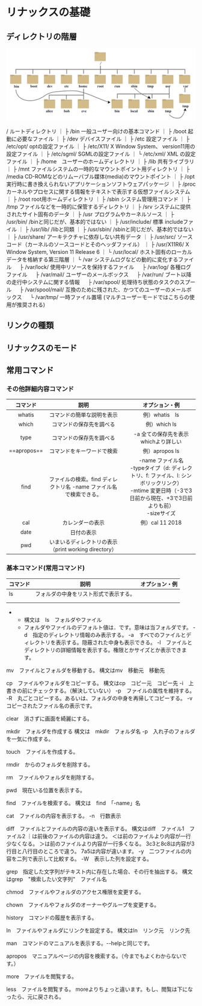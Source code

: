# リナックスの基礎

## ディレクトリの階層

![img](イメージ\ディレクトリ階層.jpg)

/ ルートディレクトリ
｜
├ /bin 一般ユーザー向けの基本コマンド
｜
├ /boot 起動に必要なファイル
｜
├ /dev デバイスファイル
｜
├ /etc 設定ファイル
｜ ├ /etc/opt/ optの設定ファイル
｜ ├ /etc/X11/ X Window System、 version11用の設定ファイル
｜ ├ /etc/sgml/ SGMLの設定ファイル
｜ └ /etc/xml/ XML の設定ファイル
｜
├ /home　ユーザーのホームディレクトリ
｜
├ /lib 共有ライブラリ
｜
├ /mnt ファイルシステムの一時的なマウントポイント用ディレクトリ
｜
├ /media CD-ROMなどのリムーバブル媒体(media)のマウントポイント
｜
├ /opt 実行時に書き換えられないアプリケーションソフトウェアパッケージ
｜
├ /proc カーネルやプロセスに関する情報をテキストで表示する仮想ファイルシステム
｜
├ /root root用ホームディレクトリ
｜
├ /sbin システム管理用コマンド
｜
├ /tmp ファイルなどを一時的に保管するディレクトリ
｜
├ /srv システムに提供されたサイト固有のデータ
｜
├ /usr プログラムやカーネルソース
｜ ├ /usr/bin/ /binと同じだが、基本的ではない
｜ ├ /usr/include/ 標準 includeファイル
｜ ├ /usr/lib/ /libと同類
｜ ├ /usr/sbin/ /sbinと同じだが、基本的ではない
｜ ├ /usr/share/ アーキテクチャに依存しない共有データ
｜ ├ /usr/src/ ソースコード（カーネルのソースコードとそのヘッダファイル）
｜ ├ /usr/X11R6/ X Window System, Version 11 Release 6
｜ └ /usr/local/ ホスト固有のローカルデータを格納する第三階層
｜
└ /var システムログなどの動的に変化するファイル
　 ├ /var/lock/ 使用中リソースを保持するファイル
　 ├ /var/log/ 各種ログファイル
　 ├ /var/mail/ ユーザーのメールボックス
　 ├ /var/run/ ブート以降の走行中システムに関する情報
　 ├ /var/spool/ 処理待ち状態のタスクのスプール
　 ├ /var/spool/mail/ 互換のために残された、かつてのユーザーのメールボックス
　 └ /var/tmp/ 一時ファイル置場 (マルチユーザーモードではこちらの使用が推奨される)

## リンクの種類

## リナックスのモード

## 常用コマンド

### その他詳細内容コマンド

|  コマンド   |                             説明                             |      |                        オプション・例                        |
| :---------: | :----------------------------------------------------------: | ---- | :----------------------------------------------------------: |
|   whatis    |                  コマンドの簡単な説明を表示                  |      |                        例）whatis　ls                        |
|    which    |                   コマンドの保存先を調べる                   |      |                         例）which ls                         |
|    type     |                   コマンドの保存先を調べる                   |      |          -a 全ての保存先を表示<br />whichより詳しい          |
| ==apropos== |                  コマンドをキーワードで検索                  |      |                        例）apropos ls                        |
|    find     | ファイルの検索。find ディレクトリ名 -name ファイル名で検索できる。 |      | -name ファイル名 <br />-typeタイプ（d: ディレクトリ、f: ファイル、l: シンボリックリンク） <br />-mtime 変更日時（-3で3日前から現在、+3で3日前よりも前） <br />-sizeサイズ |
|     cal     |                       カレンダーの表示                       |      |                       例）cal 11 2018                        |
|    date     |                          日付の表示                          |      |                                                              |
|     pwd     |    いまいるディレクトリの表示（print working directory）     |      |                                                              |

### 基本コマンド(常用コマンド)

| コマンド | 説明                                   | オプション・例 |
| -------- | -------------------------------------- | -------------- |
| ls       | フォルダの中身をリスト形式で表示する。 |                |
|          |                                        |                |
|          |                                        |                |



- 　
  - 構文は　ls　フォルダやファイル
  - フォルダやファイルのデフォルト値は．です。意味は当フォルダです。
    	-d　指定のディレクトリ情報のみ表示する。
    	-a　すべでのファイルとディレクトリを表示する。隠蔽された中身も表示できる。
    	-l　ファイルとディレクトリの詳細情報を表示する。権限とかサイズとか表示できます。

mv　ファイルとフォルダを移動する。
	構文はmv　移動元　移動先

cp　ファイルやフォルダをコピーする。
	構文はcp　コピー元　コピー先
	-i　上書きの前にチェックする。（解決していない）
	-p　ファイルの属性を維持する。
	-R　丸ごとコピーする。あるいは、フォルダの中身を再帰してコピーする。
	-v　コピーされたファイル名の表示です。

clear　消さずに画面を綺麗にする。

mkdir　フォルダを作成する
	構文は　mkdir　フォルダ名
	-p　入れ子のフォルダを一気に作成する。

touch　ファイルを作成する。

rmdir　からのフォルダを削除する。

rm　ファイルやフォルダを削除する。

pwd　現在いる位置を表示する。

find　ファイルを検索する。
	構文は　find　「-name」名

cat　ファイルの内容を表示する。
	-n　行数表示

diff　ファイルとファイルの内容の違いを表示する。
	構文はdiff　ファイル1　ファイル2
	｜は前後のファイルの内容は違う。
	＜は前のファイルより内容が一行少なくなる。
	＞は前のファイルより内容が一行多くなる。
	3c3と8c8は内容が3行目と八行目のところで違う。
	7a5は内容が違います。
	-y　二つファイルの内容を二列で表示して比較する。
	-W　表示した列を設定する。

grep　指定した文字列がテキスト内に存在した場合、その行を抽出する。
	構文はgrep　"検索したい文字列"　ファイル名

chmod　ファイルやフォルダのアクセス権限を変更する。

chown　ファイルやフォルダのオーナーやグループを変更する。

history　コマンドの履歴を表示する。

ln　ファイルやフォルダにリンクを設定する。
	構文はln　リンク元　リンク先

man　コマンドのマニュアルを表示する。--helpと同じです。

apropos　マニュアルページの内容を検索する。（今までもよくわからないです。）

more　ファイルを閲覧する。

less　ファイルを閲覧する。
	moreよりちょっと違います。もし、閲覧は下になったら、元に戻される。